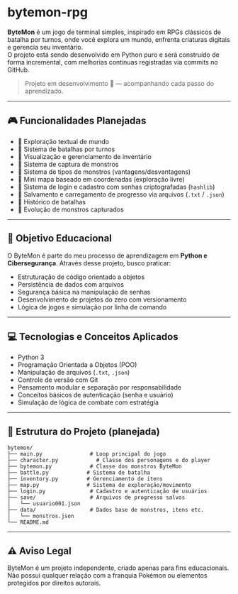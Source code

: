 # bytemon-rpg
**ByteMon** é um jogo de terminal simples, inspirado em RPGs clássicos de batalha por turnos, onde você explora um mundo, enfrenta criaturas digitais e gerencia seu inventário.  
O projeto está sendo desenvolvido em Python puro e será construído de forma incremental, com melhorias contínuas registradas via commits no GitHub.

> Projeto em desenvolvimento 🚧 — acompanhando cada passo do aprendizado.

---

## 🎮 Funcionalidades Planejadas

- 🚧 Exploração textual de mundo
- 🚧 Sistema de batalhas por turnos
- 🚧 Visualização e gerenciamento de inventário
- 🚧 Sistema de captura de monstros
- 🚧 Sistema de tipos de monstros (vantagens/desvantagens)
- 🚧 Mini mapa baseado em coordenadas (exploração livre)
- 🚧 Sistema de login e cadastro com senhas criptografadas (`hashlib`)
- 🚧 Salvamento e carregamento de progresso via arquivos (`.txt` / `.json`)
- 🚧 Histórico de batalhas
- 🚧 Evolução de monstros capturados

---

## 🧠 Objetivo Educacional

O ByteMon é parte do meu processo de aprendizagem em **Python e Cibersegurança**. Através desse projeto, busco praticar:

- Estruturação de código orientado a objetos
- Persistência de dados com arquivos
- Segurança básica na manipulação de senhas
- Desenvolvimento de projetos do zero com versionamento
- Lógica de jogos e simulação por linha de comando

---

## 💻 Tecnologias e Conceitos Aplicados

- Python 3
- Programação Orientada a Objetos (POO)
- Manipulação de arquivos (`.txt`, `.json`)
- Controle de versão com Git
- Pensamento modular e separação por responsabilidade
- Conceitos básicos de autenticação (senha e usuário)
- Simulação de lógica de combate com estratégia

---

## 📁 Estrutura do Projeto (planejada)

```
bytemon/
├── main.py               # Loop principal do jogo
├── character.py            # Classe dos personagens e do player
├── bytemon.py            # Classe dos monstros ByteMon
├── battle.py            # Sistema de batalha
├── inventory.py         # Gerenciamento de itens
├── map.py               # Sistema de exploração/movimento
├── login.py              # Cadastro e autenticação de usuários
├── save/                 # Arquivos de progresso salvos
│   └── usuario001.json
├── data/                 # Dados base de monstros, itens etc.
│   └── monstros.json
└── README.md
```

---

## ⚠️ Aviso Legal

ByteMon é um projeto independente, criado apenas para fins educacionais.  
Não possui qualquer relação com a franquia Pokémon ou elementos protegidos por direitos autorais.


